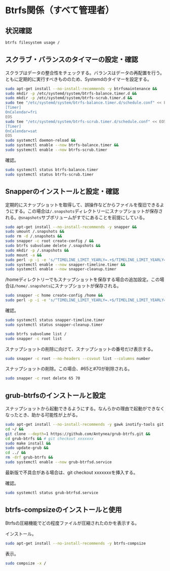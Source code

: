 # Btrfs関係（すべて管理者）
## 状況確認
```sh
btrfs filesystem usage /
```

## スクラブ・バランスのタイマーの設定・確認
スクラブはデータの整合性をチェックする。バランスはデータの再配置を行う。ともに定期的に実行すべきもののため、Systemdのタイマーを設定する。
```sh
sudo apt-get install --no-install-recommends -y btrfsmaintenance &&
sudo mkdir -p /etc/systemd/system/btrfs-balance.timer.d &&
sudo mkdir -p /etc/systemd/system/btrfs-scrub.timer.d &&
sudo tee "/etc/systemd/system/btrfs-balance.timer.d/schedule.conf" << EOS > /dev/null &&
[Timer]
OnCalendar=fri
EOS
sudo tee "/etc/systemd/system/btrfs-scrub.timer.d/schedule.conf" << EOS > /dev/null &&
[Timer]
OnCalendar=sat
EOS
sudo systemctl daemon-reload &&
sudo systemctl enable --now btrfs-balance.timer &&
sudo systemctl enable --now btrfs-scrub.timer
```

確認。
```sh
sudo systemctl status btrfs-balance.timer
sudo systemctl status btrfs-scrub.timer
```

## Snapperのインストールと設定・確認
定期的にスナップショットを取得して、誤操作などからファイルを復旧できるようにする。この場合は`/.snapshots`ディレクトリーにスナップショットが保存される。`@snapshots`サブボリュームがすでにあることを前提にしている。
```sh
sudo apt-get install --no-install-recommends -y snapper &&
sudo umount /.snapshots &&
sudo rm -d /.snapshots &&
sudo snapper -c root create-config / &&
sudo btrfs subvolume delete /.snapshots &&
sudo mkdir -p /.snapshots &&
sudo mount -a &&
sudo perl -p -i -e 's/^TIMELINE_LIMIT_YEARLY=.+$/TIMELINE_LIMIT_YEARLY="0"/g;' /etc/snapper/configs/root &&
sudo systemctl enable --now snapper-timeline.timer &&
sudo systemctl enable --now snapper-cleanup.timer
```

/homeディレクトリーでもスナップショットを保存する場合の追加設定。この場合は`/home/.snapshots`にスナップショットが保存される。
```sh
sudo snapper -c home create-config /home &&
sudo perl -p -i -e 's/^TIMELINE_LIMIT_YEARLY=.+$/TIMELINE_LIMIT_YEARLY="0"/g;' /etc/snapper/configs/home
```

確認。
```sh
sudo systemctl status snapper-timeline.timer
sudo systemctl status snapper-cleanup.timer

sudo btrfs subvolume list /
sudo snapper -c root list
```

スナップショットの削除に向けて、スナップショットの番号だけ表示する。
```sh
sudo snapper -c root --no-headers --csvout list --columns number
```

スナップショットの削除。この場合、#65と#70が削除される。
```sh
sudo snapper -c root delete 65 70
```

## grub-btrfsのインストールと設定
スナップショットから起動できるようにする。なんらかの理由で起動ができなくなったとき、助かる可能性が上がる。
```sh
sudo apt-get install --no-install-recommends -y gawk inotify-tools git make bzip2 &&
cd ~/ &&
git clone --depth=1 https://github.com/Antynea/grub-btrfs.git &&
cd grub-btrfs && # git checkout xxxxxxx
sudo make install &&
sudo update-grub &&
cd ../ &&
rm -drf grub-btrfs &&
sudo systemctl enable --now grub-btrfsd.service
```
最新版で不具合がある場合は、git checkout xxxxxxxを挿入する。

確認。
```sh
sudo systemctl status grub-btrfsd.service
```

## btrfs-compsizeのインストールと使用
Btrfsの圧縮機能でどの程度ファイルが圧縮されたのかを表示する。

インストール。
```sh
sudo apt-get install --no-install-recommends -y btrfs-compsize
```

表示。
```sh
sudo compsize -x /
```

